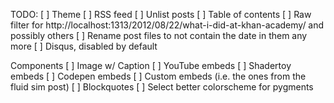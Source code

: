TODO:
[ ] Theme
[ ] RSS feed
[ ] Unlist posts
[ ] Table of contents
[ ] Raw filter for http://localhost:1313/2012/08/22/what-i-did-at-khan-academy/ 
and possibly others
[ ] Rename post files to not contain the date in them any more
[ ] Disqus, disabled by default

Components
[ ] Image w/ Caption
[ ] YouTube embeds
[ ] Shadertoy embeds
[ ] Codepen embeds
[ ] Custom embeds (i.e. the ones from the fluid sim post)
[ ] Blockquotes
[ ] Select better colorscheme for pygments

